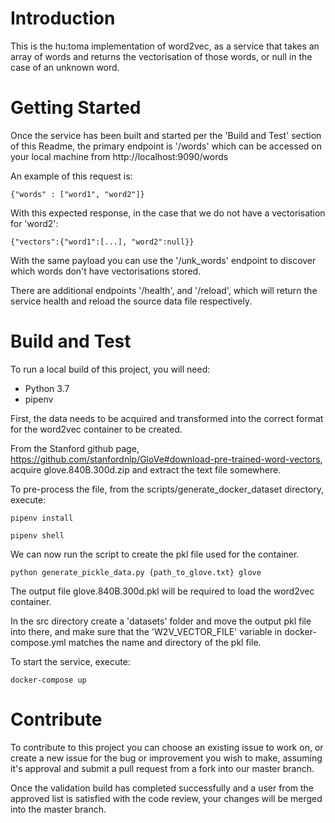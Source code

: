# Introduction 
This is the hu:toma implementation of word2vec, as a service that takes an array of words and returns the vectorisation of those words, or null in the case of an unknown word.

# Getting Started
Once the service has been built and started per the 'Build and Test' section of this Readme, the primary endpoint is '/words' which can be accessed on your local machine from http://localhost:9090/words

An example of this request is:

```{"words" : ["word1", "word2"]}```

With this expected response, in the case that we do not have a vectorisation for 'word2':

```{"vectors":{"word1":[...], "word2":null}}```

With the same payload you can use the '/unk_words' endpoint to discover which words don't have vectorisations stored.

There are additional endpoints '/health', and '/reload', which will return the service health and reload the source data file respectively.

# Build and Test
To run a local build of this project, you will need:
- Python 3.7
- pipenv

First, the data needs to be acquired and transformed into the correct format for the word2vec container to be created.

From the Stanford github page, https://github.com/stanfordnlp/GloVe#download-pre-trained-word-vectors, acquire glove.840B.300d.zip and extract the text file somewhere.

To pre-process the file, from the scripts/generate_docker_dataset directory, execute:

```pipenv install```

```pipenv shell```

We can now run the script to create the pkl file used for the container.

```python generate_pickle_data.py {path_to_glove.txt} glove```

The output file glove.840B.300d.pkl will be required to load the word2vec container.

In the src directory create a 'datasets' folder and move the output pkl file into there, and make sure that the 'W2V_VECTOR_FILE' variable in docker-compose.yml matches the name and directory of the pkl file.

To start the service, execute:

```docker-compose up```

# Contribute
To contribute to this project you can choose an existing issue to work on, or create a new issue for the bug or improvement you wish to make, assuming it's approval and submit a pull request from a fork into our master branch.

Once the validation build has completed successfully and a user from the approved list is satisfied with the code review, your changes will be merged into the master branch.
